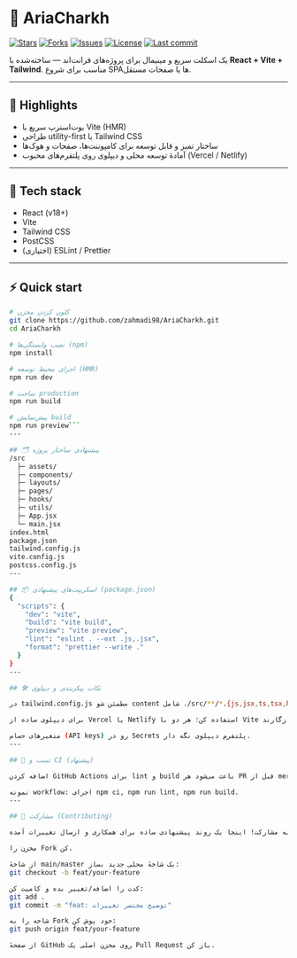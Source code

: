 # 🚴 AriaCharkh

[![Stars](https://img.shields.io/github/stars/zahmadi98/AriaCharkh?style=flat-square)](https://github.com/zahmadi98/AriaCharkh/stargazers)
[![Forks](https://img.shields.io/github/forks/zahmadi98/AriaCharkh?style=flat-square)](https://github.com/zahmadi98/AriaCharkh/network/members)
[![Issues](https://img.shields.io/github/issues/zahmadi98/AriaCharkh?style=flat-square)](https://github.com/zahmadi98/AriaCharkh/issues)
[![License](https://img.shields.io/github/license/zahmadi98/AriaCharkh?style=flat-square)](https://github.com/zahmadi98/AriaCharkh/blob/main/LICENSE)
[![Last commit](https://img.shields.io/github/last-commit/zahmadi98/AriaCharkh?style=flat-square)](https://github.com/zahmadi98/AriaCharkh/commits)

یک اسکلت سریع و مینیمال برای پروژه‌های فرانت‌اند — ساخته‌شده با **React + Vite + Tailwind**. مناسب برای شروع SPAها یا صفحات مستقل.

---

## 🚀 Highlights
- بوت‌استرپ سریع با Vite (HMR)
- طراحی utility-first با Tailwind CSS
- ساختار تمیز و قابل توسعه برای کامپوننت‌ها، صفحات و هوک‌ها
- آمادهٔ توسعه محلی و دیپلوی روی پلتفرم‌های محبوب (Vercel / Netlify)

---

## 🧰 Tech stack
- React (v18+)
- Vite
- Tailwind CSS
- PostCSS
- (اختیاری) ESLint / Prettier

---

## ⚡ Quick start

```bash
# کلون کردن مخزن
git clone https://github.com/zahmadi98/AriaCharkh.git
cd AriaCharkh

# نصب وابستگی‌ها (npm)
npm install

# اجرای محیط توسعه (HMR)
npm run dev

# ساخت production
npm run build

# پیش‌نمایش build
npm run preview```
---

## 🗂️ پیشنهادی ساختار پروژه
/src
  ├─ assets/
  ├─ components/
  ├─ layouts/
  ├─ pages/
  ├─ hooks/
  ├─ utils/
  ├─ App.jsx
  └─ main.jsx
index.html
package.json
tailwind.config.js
vite.config.js
postcss.config.js
---

## 📦 اسکریپت‌های پیشنهادی (package.json)
{
  "scripts": {
    "dev": "vite",
    "build": "vite build",
    "preview": "vite preview",
    "lint": "eslint . --ext .js,.jsx",
    "format": "prettier --write ."
  }
}
---

## 🛠️ نکات پیکربندی و دیپلوی

در tailwind.config.js مطمئن شو content شامل ./src/**/*.{js,jsx,ts,tsx,html} باشه تا CSS اضافی حذف شه.

برای دیپلوی ساده از Vercel یا Netlify استفاده کن؛ هر دو با Vite سازگارند.

متغیرهای حساس (API keys) رو در Secrets پلتفرم دیپلوی نگه دار.
---

## 🧪 تست و CI (پیشنهاد)

اضافه کردن GitHub Actions برای lint و build باعث می‌شود هر PR قبل از merge چک شود.

نمونه workflow: اجرای npm ci, npm run lint, npm run build.
---

## 🤝 مشارکت (Contributing)

ممنون از علاقه‌ات به مشارکت! اینجا یک روند پیشنهادی ساده برای همکاری و ارسال تغییرات آمده:

مخزن را Fork کن.

از شاخهٔ main/master یک شاخهٔ محلی جدید بساز:
git checkout -b feat/your-feature

کدت را اضافه/تغییر بده و کامیت کن:
git add .
git commit -m "feat: توضیح مختصر تغییرات"

شاخه را به Fork خود پوش کن:
git push origin feat/your-feature

از صفحهٔ GitHub روی مخزن اصلی یک Pull Request باز کن.
